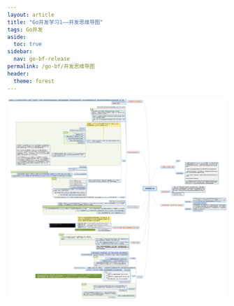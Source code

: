 ```yaml
---
layout: article
title: "Go并发学习1——并发思维导图"
tags: Go并发
aside:
  toc: true
sidebar:
  nav: go-bf-release
permalink: /go-bf/并发思维导图
header:
  theme: forest
---
```




![](/assets/images/go-common-release/并发编程小结.png)
